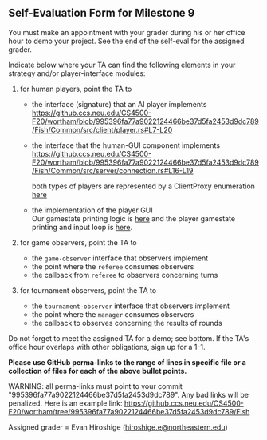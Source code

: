 ## Self-Evaluation Form for Milestone 9

You must make an appointment with your grader during his or her office
hour to demo your project. See the end of the self-eval for the assigned
grader. 

Indicate below where your TA can find the following elements in your strategy 
and/or player-interface modules: 

1. for human players, point the TA to
   - the interface (signature) that an AI player implements  
     https://github.ccs.neu.edu/CS4500-F20/wortham/blob/995396fa77a9022124466be37d5fa2453d9dc789/Fish/Common/src/client/player.rs#L7-L20
   
   - the interface that the human-GUI component implements  
     https://github.ccs.neu.edu/CS4500-F20/wortham/blob/995396fa77a9022124466be37d5fa2453d9dc789/Fish/Common/src/server/connection.rs#L16-L19
     
     both types of players are represented by a ClientProxy enumeration [here](https://github.ccs.neu.edu/CS4500-F20/wortham/blob/64a12ffaf06cf78ece094f1411420ff4ad4ded3e/Fish/Common/src/server/serverclient.rs#L30-L37)
   
   - the implementation of the player GUI  
     Our gamestate printing logic is [here](https://github.ccs.neu.edu/CS4500-F20/wortham/blob/995396fa77a9022124466be37d5fa2453d9dc789/Fish/Common/src/common/gamestate.rs#L68-L115)
     and the player gamestate printing and input loop is [here](https://github.ccs.neu.edu/CS4500-F20/wortham/blob/995396fa77a9022124466be37d5fa2453d9dc789/9/Other/src/main.rs#L33-L45).
   

2. for game observers, point the TA to
   - the `game-observer` interface that observers implement 
   - the point where the `referee` consumes observers 
   - the callback from `referee` to observers concerning turns

3. for tournament observers, point the TA to
   - the `tournament-observer` interface that observers implement 
   - the point where the `manager` consumes observers 
   - the callback to observes concerning the results of rounds 


Do not forget to meet the assigned TA for a demo; see bottom.  If the
TA's office hour overlaps with other obligations, sign up for a 1-1.


**Please use GitHub perma-links to the range of lines in specific
file or a collection of files for each of the above bullet points.**


  WARNING: all perma-links must point to your commit "995396fa77a9022124466be37d5fa2453d9dc789".
  Any bad links will be penalized.
  Here is an example link:
    <https://github.ccs.neu.edu/CS4500-F20/wortham/tree/995396fa77a9022124466be37d5fa2453d9dc789/Fish>

Assigned grader = Evan Hiroshige (hiroshige.e@northeastern.edu)


